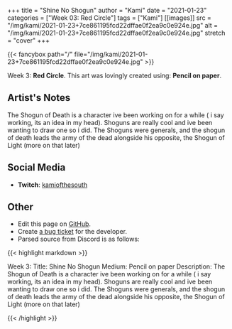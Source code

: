 +++
title =       "Shine No Shogun"
author =      "Kami"
date =        "2021-01-23"
categories =  ["Week 03: Red Circle"]
tags =        ["Kami"]
[[images]]
                      src = "/img/kami/2021-01-23+7ce861195fcd22dffae0f2ea9c0e924e.jpg"
                      alt = "/img/kami/2021-01-23+7ce861195fcd22dffae0f2ea9c0e924e.jpg"
                      stretch = "cover"
+++


{{< fancybox path="/" file="/img/kami/2021-01-23+7ce861195fcd22dffae0f2ea9c0e924e.jpg" >}}


Week 3: **Red Circle**. This art was lovingly created using: **Pencil on paper**.

## Artist's Notes

The Shogun of Death is a character ive been working on for a while ( i say working, its an idea in my head). Shoguns are really cool and ive been wanting to draw one so i did. The Shoguns were generals, and the shogun of death leads the army of the dead alongside his opposite, the Shogun of Light (more on that later)

## Social Media

- **Twitch**: [kamiofthesouth]()


## Other

- Edit this page on [GitHub](https://github.com/teaminkling/web-refresh/edit/main/blog/content/blog/kami-week-3-a911.md).
- Create [a bug ticket](https://github.com/teaminkling/web-refresh/issues/new?assignees=&labels=bug&template=problem-report.md&title=) for the developer.
- Parsed source from Discord is as follows:

{{< highlight markdown >}}

Week 3:
Title: Shine No Shogun
Medium: Pencil on paper
Description: The Shogun of Death is a character ive been working on for a while ( i say working, its an idea in my head). Shoguns are really cool and ive been wanting to draw one so i did. The Shoguns were generals, and the shogun of death leads the army of the dead alongside his opposite, the Shogun of Light (more on that later)

{{< /highlight >}}